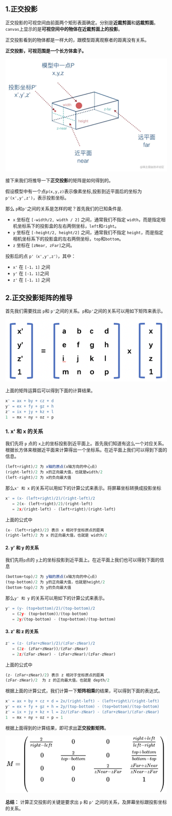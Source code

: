 ## 1.正交投影

正交投影的可视空间由前面两个矩形表面确定。分别是**近裁剪面**和**远裁剪面**。
`canvas`上显示的是**可视空间中的物体在近裁剪面上的投影**。

正交投影看到的物体都是一样大的，跟模型距离观察者的距离没有关系。


**正交投影，可视范围是一个长方体盒子。**

<img src='../../images/正交投影.awebp'>

接下来我们将推导一下**正交投影**的矩阵是如何得到的。

假设模型中有一个点`p(x,y,z)`表示像素坐标,投影到近平面后的坐标为`p'(x',y',z')`，表示投影坐标。

那么 `p`和`p'`之间的关系是怎样的呢？首先我们的已知条件是.
+ `x` 坐标在 `[-width/2, width / 2]` 之间，通常我们不指定 `width`，而是指定相机坐标系下的投影盒的左右两侧坐标，`left`和`right`。
+ `y` 坐标在 `[-height/2, height/2]` 之间，通常我们不指定    `height`，而是指定相机坐标系下的投影盒的左右两侧坐标，`top`和`bottom`。
+ `z` 坐标在 `[zNear, zFar]`之间。

投影后的点 `p'（x',y',z'）`，其中：

+ `x'` 在 `[-1，1]` 之间
+ `y'` 在 `[-1，1]`之间
+ `z'` 在 `[-1，1]` 之间


##  2.正交投影矩阵的推导
首先我们需要找出 `p`和 `p'`之间的关系。`p`和`p'`之间的关系可以用如下矩阵来表示。

<img src='../../images/正射矩阵推导过程1.png'>

上面的矩阵运算后可以得到下面的计算结果。

```js
x' = ax + by + cz + d
y' = ex + fy + gz + h
z' = ix + jy + kz + l
1  = mx + ny + oz + p
```

### 1. **x' 和 x 的关系**
 
我们先将 `p` 点的 `x`上的坐标投影到近平面上。首先我们知道有这么一个对应关系。根据长方体来根据近平面来计算得出一个坐标系。在近平面上我们可以得到下面的信息。
```js
(left+right)/2 为 x轴的原点(x轴方向的中心点)
(right-left)/2 为 x的正向最大值，也就是width/2
(left-right)/2 为 x的负向最大值
```
那么`x' 和 x` 的关系可以用如下的计算公式来表示。将屏幕坐标转换成投影坐标
```js
x' = (x- (left+right)/2)/(right-left)/2 
   = 2(x- (left+right)/2)/(right-left)
   = 2x/(right-left) - (left+right)/(right-left)
```
上面的公式中 
```js
(x- (left+right)/2) 表示 x 相对于坐标原点的距离
(right-left)/2 为 x 的正向最大值，也就是 width/2
```

#### 2. **y' 和 y 的关系**

我们先将`p`点的 `y`上的坐标投影到近平面上。在近平面上我们也可以得到下面的信息
```js
(bottom+top)/2 为 y轴的原点(x轴方向的中心点)
(top-bottom)/2 为 y的正向最大值，也就是height/2
(bottom-top)/2 为 y的负向最大值
```
那么`y' 和 y` 的关系可以用如下的计算公式来表示。
```js
y' = (y- (top+bottom)/2)/(top-bottom)/2 
   = (2y- (top+bottom))/(top-bottom)
   = 2y/(top-bottom) - (top+bottom)/(top-bottom)
```

####  3. z' 和 z 的关系
```js
z' = (z- (zFar+zNear)/2)/(zFar-zNear)/2 
   = (2z- (zFar+zNear))/(zFar-zNear)
   = 2z/(zFar-zNear) - (zFar+zNear)/(zFar-zNear)
```
上面的公式中 
```js
(z- (zFar+zNear)/2) 表示 z 相对于坐标原点的距离
(zFar-zNear)/2  为 z 的正向最大值，也就是 depth/2
```
根据上面的计算公式，我们计算一下**矩阵相乘**的结果，可以得到下面的表达式。
```js
x' = ax + by + cz + d = 2x/(right-left) - (left+right)/(right-left)
y' = ex + fy + gz + h = 2y/(top-bottom) - (top+bottom)/(top-bottom)
z' = ix + jy + kz + l = 2z/(zFar-zNear) - (zFar+zNear)/(zFar-zNear)
1  = mx + ny + oz + p = 1
```
根据上面得到的计算结果，即可求出**正交投影矩阵**。

<img src='../../images/正交投影.svg' >


**总结：** 计算正交投影的关键是要求出 `p` 和 `p'` 之间的关系，及屏幕坐标跟投影坐标的关系。
